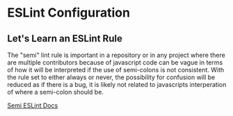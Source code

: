 # ESLint Configuration

## Let's Learn an ESLint Rule
The "semi" lint rule is important in a repository or in any project where there are multiple contributors because of javascript code can be vague in terms of how it will be interpreted if the use of semi-colons is not consistent. With the rule set to either always or never, the possibility for confusion will be reduced as if there is a bug, it is likely not related to javascripts interperation of where a semi-colon should be.

[Semi ESLint Docs](https://eslint.org/docs/latest/rules/semi)